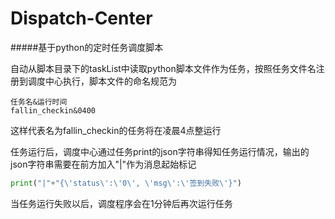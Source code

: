 # Dispatch-Center
#####基于python的定时任务调度脚本

自动从脚本目录下的taskList中读取python脚本文件作为任务，按照任务文件名注册到调度中心执行，脚本文件的命名规范为 
```
任务名&运行时间
fallin_checkin&0400
```
这样代表名为fallin_checkin的任务将在凌晨4点整运行

任务运行后，调度中心通过任务print的json字符串得知任务运行情况，输出的json字符串需要在前方加入"|"作为消息起始标记
```python
print("|"+"{\'status\':\'0\', \'msg\':\'签到失败\'}")
```
当任务运行失败以后，调度程序会在1分钟后再次运行任务
